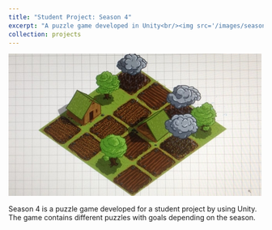 ```yaml
---
title: "Student Project: Season 4"
excerpt: "A puzzle game developed in Unity<br/><img src='/images/season4.jpeg'>"
collection: projects
---
```


<img src='/images/season4.jpeg'>

Season 4 is a puzzle game developed for a student project by using Unity. The game contains different puzzles with goals depending on the season. 
